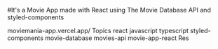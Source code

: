 #It's a Movie App made with React using The Movie Database API and styled-components

moviemania-app.vercel.app/
Topics
react javascript typescript styled-components movie-database movies-api movie-app-react
Res
